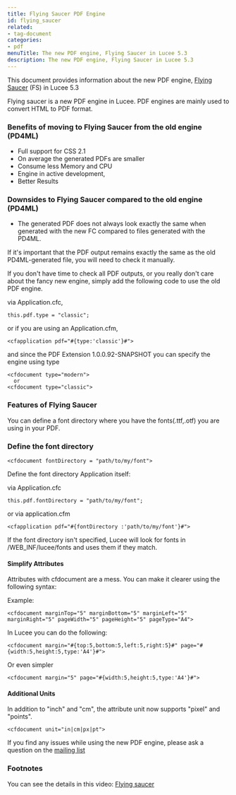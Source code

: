 ```yaml
---
title: Flying Saucer PDF Engine
id: flying_saucer
related:
- tag-document
categories:
- pdf
menuTitle: The new PDF engine, Flying Saucer in Lucee 5.3
description: The new PDF engine, Flying Saucer in Lucee 5.3
---
```


This document provides information about the new PDF engine, [Flying Saucer](https://github.com/flyingsaucerproject/flyingsaucer) (FS) in Lucee 5.3

Flying saucer is a new PDF engine in Lucee. PDF engines are mainly used to convert HTML to PDF format.

### Benefits of moving to Flying Saucer from the old engine (PD4ML) ###

* Full support for CSS 2.1
* On average the generated PDFs are smaller
* Consume less Memory and CPU
* Engine in active development,
* Better Results

### Downsides to Flying Saucer compared to the old engine (PD4ML) ###

* The generated PDF does not always look exactly the same when generated with the new FC compared to files generated with the PD4ML.

If it's important that the PDF output remains exactly the same as the old PD4ML-generated file, you will need to check it manually.

If you don't have time to check all PDF outputs, or you really don't care about the fancy new engine, simply add the following code to use the old PDF engine.

via Application.cfc,

```luceescript
this.pdf.type = "classic";
```

or if you are using an Application.cfm,

```lucee
<cfapplication pdf="#{type:'classic'}#">
```

and since the PDF Extension 1.0.0.92-SNAPSHOT you can specify the engine using type

```lucee
<cfdocument type="modern">
  or
<cfdocument type="classic">
```

### Features of Flying Saucer ###

You can define a font directory where you have the fonts(.ttf,.otf) you are using in your PDF.

### Define the font directory ####

```lucee
<cfdocument fontDirectory = "path/to/my/font">
```

Define the font directory Application itself:

via Application.cfc

```luceescript
this.pdf.fontDirectory = "path/to/my/font";
```

or via application.cfm

```lucee
<cfapplication pdf="#{fontDirectory	:'path/to/my/font'}#">
```

If the font directory isn't specified, Lucee will look for fonts in /WEB_INF/lucee/fonts and uses them if they match.

#### Simplify Attributes ####

Attributes with cfdocument are a mess. You can make it clearer using the following syntax:

Example:

```lucee
<cfdocument marginTop="5" marginBottom="5" marginLeft="5" marginRight="5" pageWidth="5" pageHeight="5" pageType="A4">
```

In Lucee you can do the following:

```lucee
<cfdocument margin="#{top:5,bottom:5,left:5,right:5}#" page="#{width:5,height:5,type:'A4'}#">
```

Or even simpler

```lucee
<cfdocument margin="5" page="#{width:5,height:5,type:'A4'}#">
```

#### Additional Units ####

In addition to "inch" and "cm", the attribute unit now supports "pixel" and "points".

```lucee
<cfdocument unit="in|cm|px|pt">
```

If you find any issues while using the new PDF engine, please ask a question on the [mailing list](https://dev.lucee.org/)

### Footnotes ###

You can see the details in this video:
[Flying saucer](https://www.youtube.com/watch?v=B3Yfa8SUKKg)
